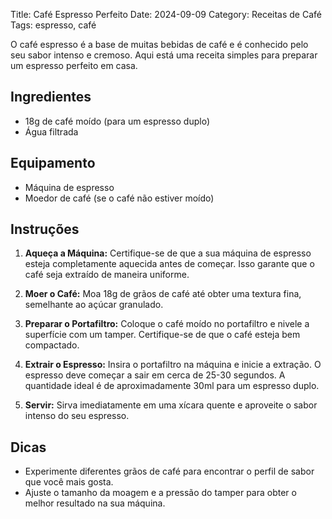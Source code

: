 Title: Café Espresso Perfeito
Date: 2024-09-09
Category: Receitas de Café
Tags: espresso, café

O café espresso é a base de muitas bebidas de café e é conhecido pelo seu sabor intenso e cremoso. Aqui está uma receita simples para preparar um espresso perfeito em casa.

## Ingredientes

- 18g de café moído (para um espresso duplo)
- Água filtrada

## Equipamento

- Máquina de espresso
- Moedor de café (se o café não estiver moído)

## Instruções

1. **Aqueça a Máquina:** Certifique-se de que a sua máquina de espresso esteja completamente aquecida antes de começar. Isso garante que o café seja extraído de maneira uniforme.

2. **Moer o Café:** Moa 18g de grãos de café até obter uma textura fina, semelhante ao açúcar granulado.

3. **Preparar o Portafiltro:** Coloque o café moído no portafiltro e nivele a superfície com um tamper. Certifique-se de que o café esteja bem compactado.

4. **Extrair o Espresso:** Insira o portafiltro na máquina e inicie a extração. O espresso deve começar a sair em cerca de 25-30 segundos. A quantidade ideal é de aproximadamente 30ml para um espresso duplo.

5. **Servir:** Sirva imediatamente em uma xícara quente e aproveite o sabor intenso do seu espresso.

## Dicas

- Experimente diferentes grãos de café para encontrar o perfil de sabor que você mais gosta.
- Ajuste o tamanho da moagem e a pressão do tamper para obter o melhor resultado na sua máquina.

